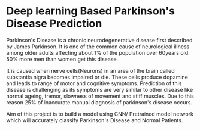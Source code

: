 # Deep learning Based Parkinson's Disease Prediction

Parkinson's Disease is a chronic neurodegenerative disease first described by James Parkinson. It is one of the common cause of neurological illness among older adults affecting about 1% of the population over 60years old. 50% more men than women get this disease.

It is caused when nerve cells(Neurons) in an area of the brain called substantia nigra becomes impaired or die. These cells produce dopamine and leads to range of motor and cognitive symptoms. Prediction of this disease is challenging as its symptoms are very similar to other disease like normal ageing, tremor, slowness of movement and stiff muscles. Due to this reason 25% of inaccurate manual diagnosis of parkinson's disease occurs. 

Aim of this project is to build a model using CNN/ Pretrained model network which will accurately classify Parkinson's Disease and Normal Patients.  
